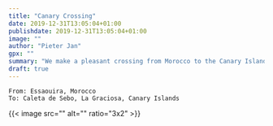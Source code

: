 ```yaml
---
title: "Canary Crossing"
date: 2019-12-31T13:05:04+01:00
publishdate: 2019-12-31T13:05:04+01:00
image: ""
author: "Pieter Jan"
gpx: ""
summary: "We make a pleasant crossing from Morocco to the Canary Islands in the start of the trade winds."
draft: true
---
```


`From: Essaouira, Morocco`<br/>
`To: Caleta de Sebo, La Graciosa, Canary Islands`

{{< image src="" alt="" ratio="3x2" >}}
